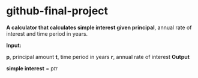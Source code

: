 # github-final-project
**A calculator that calculates simple interest given principal**, annual rate of interest and time period in years.

**Input:**

   **p**, principal amount
   **t**, time period in years
   **r**, annual rate of interest
**Output**

   **simple interest** = p*t*r
